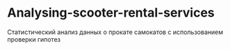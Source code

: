 # Analysing-scooter-rental-services
Статистический анализ данных о прокате самокатов с использованием проверки гипотез

